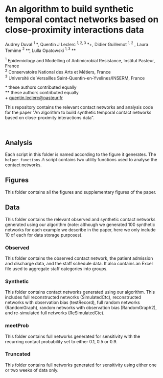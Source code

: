 # An algorithm to build synthetic temporal contact networks based on close-proximity interactions data
Audrey Duval $^{1}$ *, Quentin J Leclerc $^{1,2,3}$ *+, Didier Guillemot $^{1,2}$ , Laura Temime $^{2}$ **, Lulla Opatowski $^{1,3}$ **

$^{1}$ Epidemiology and Modelling of Antimicrobial Resistance, Institut Pasteur, France  
$^{2}$ Conservatoire National des Arts et Métiers, France  
$^{3}$ Université de Versailles Saint-Quentin-en-Yvelines/INSERM, France  

\* these authors contributed equally  
** these authors contributed equally  
\+ quentin.leclerc@pasteur.fr  

This repository contains the relevant contact networks and analysis code for the paper "An algorithm to build synthetic temporal contact networks based on close-proximity interactions data".

<br/>

## Analysis
Each script in this folder is named according to the figure it generates. The `helper_functions.R` script contains two utility functions used to analyse the contact networks.

## Figures
This folder contains all the figures and supplementary figures of the paper.

## Data
This folder contains the relevant observed and synthetic contact networks generated using our algorithm (note: although we generated 100 synthetic networks for each example we describe in the paper, here we only include 10 of each for data storage purposes).

### Observed
This folder contains the observed contact network, the patient admission and discharge data, and the staff schedule data. It also contains an Excel file used to aggregate staff categories into groups.

### Synthetic
This folder contains contact networks generated using our algorithm. This includes full reconstructed networks (SimulatedCtc), reconstructed networks with observation bias (testRecord), full random networks (RandomGraph), random networks with observation bias (RandomGraph2), and re-simulated full networks (ReSimulatedCtc).

### meetProb
This folder contains full networks generated for sensitivity with the recurring contact probability set to either 0.1, 0.5 or 0.9.

### Truncated
This folder contains full networks generated for sensitivity using either one or two weeks of data only.


